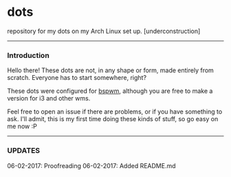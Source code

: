 # dots
repository for my dots on my Arch Linux set up. [underconstruction]

----
### Introduction
Hello there! These dots are not, in any shape or form, made entirely from scratch. Everyone has to start somewhere, right?

These dots were configured for [bspwm](https://github.com/baskerville/bspwm), although you are free to make a version for i3 and other wms.

Feel free to open an issue if there are problems, or if you have something to ask. I'll admit, this is my first time doing these kinds of stuff, so go easy on me now :P

----
### UPDATES
06-02-2017: Proofreading
06-02-2017: Added README.md
